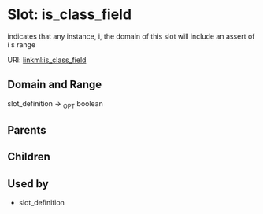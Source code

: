 
# Slot: is_class_field


indicates that any instance, i,  the domain of this slot will include an assert of i s range

URI: [linkml:is_class_field](https://w3id.org/linkml/is_class_field)


## Domain and Range

slot_definition ->  <sub>OPT</sub>
 boolean

## Parents


## Children


## Used by

 * slot_definition
